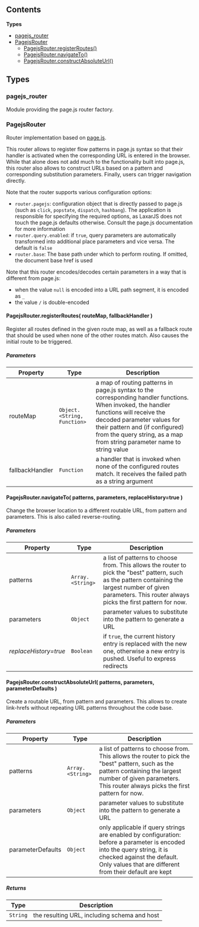 

## Contents

**Types**

- [pagejs_router](#pagejs_router)
- [PagejsRouter](#PagejsRouter)
  - [PagejsRouter.registerRoutes()](#PagejsRouter.registerRoutes)
  - [PagejsRouter.navigateTo()](#PagejsRouter.navigateTo)
  - [PagejsRouter.constructAbsoluteUrl()](#PagejsRouter.constructAbsoluteUrl)

## Types

### <a id="pagejs_router"></a>pagejs_router

Module providing the page.js router factory.

### <a id="PagejsRouter"></a>PagejsRouter

Router implementation based on [page.js](https://visionmedia.github.io/page.js/).

This router allows to register flow patterns in page.js syntax so that their handler is activated when
the corresponding URL is entered in the browser. While that alone does not add much to the
functionality built into page.js, this router also allows to construct URLs based on a pattern and
corresponding substitution parameters. Finally, users can trigger navigation directly.

Note that the router supports various configuration options:

 - `router.pagejs`: configuration object that is directly passed to page.js (such as `click`,
   `popstate`, `dispatch`, `hashbang`). The application is responsible for specifying the required
   options, as LaxarJS does not touch the page.js defaults otherwise. Consult the page.js documentation
   for more information
 - `router.query.enabled`: if `true`, query parameters are automatically transformed into additional
   place parameters and vice versa. The default is `false`
 - `router.base`: The base path under which to perform routing. If omitted, the document base href is
   used

Note that this router encodes/decodes certain parameters in a way that is different from page.js:

 - when the value `null` is encoded into a URL path segment, it is encoded as `_`
 - the value `/` is double-encoded

#### <a id="PagejsRouter.registerRoutes"></a>PagejsRouter.registerRoutes( routeMap, fallbackHandler )

Register all routes defined in the given route map, as well as a fallback route that should be used
when none of the other routes match. Also causes the initial route to be triggered.

##### Parameters

| Property | Type | Description |
| -------- | ---- | ----------- |
| routeMap | `Object.<String, Function>` |  a map of routing patterns in page.js syntax to the corresponding handler functions. When invoked, the handler functions will receive the decoded parameter values for their pattern and (if configured) from the query string, as a map from string parameter name to string value |
| fallbackHandler | `Function` |  a handler that is invoked when none of the configured routes match. It receives the failed path as a string argument |

#### <a id="PagejsRouter.navigateTo"></a>PagejsRouter.navigateTo( patterns, parameters, replaceHistory=true )

Change the browser location to a different routable URL, from pattern and parameters. This is also
called reverse-routing.

##### Parameters

| Property | Type | Description |
| -------- | ---- | ----------- |
| patterns | `Array.<String>` |  a list of patterns to choose from. This allows the router to pick the "best" pattern, such as the pattern containing the largest number of given parameters. This router always picks the first pattern for now. |
| parameters | `Object` |  parameter values to substitute into the pattern to generate a URL |
| _replaceHistory=true_ | `Boolean` |  if `true`, the current history entry is replaced with the new one, otherwise a new entry is pushed. Useful to express redirects |

#### <a id="PagejsRouter.constructAbsoluteUrl"></a>PagejsRouter.constructAbsoluteUrl( patterns, parameters, parameterDefaults )

Create a routable URL, from pattern and parameters. This allows to create link-hrefs without repeating
URL patterns throughout the code base.

##### Parameters

| Property | Type | Description |
| -------- | ---- | ----------- |
| patterns | `Array.<String>` |  a list of patterns to choose from. This allows the router to pick the "best" pattern, such as the pattern containing the largest number of given parameters. This router always picks the first pattern for now. |
| parameters | `Object` |  parameter values to substitute into the pattern to generate a URL |
| parameterDefaults | `Object` |  only applicable if query strings are enabled by configuration: before a parameter is encoded into the query string, it is checked against the default. Only values that are different from their default are kept |

##### Returns

| Type | Description |
| ---- | ----------- |
| `String` |  the resulting URL, including schema and host |
